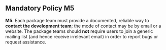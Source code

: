 ## Mandatory Policy M5

**M5.** Each package team must provide a documented, reliable way to **contact the development
team**; the mode of contact may be by email or a website. The package teams should **not** require
users to join a generic mailing list (and hence receive irrelevant email) in order to report bugs or
request assistance.
